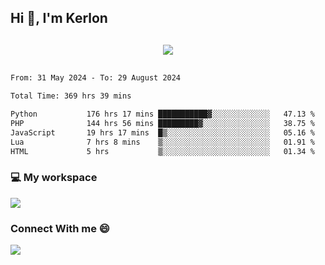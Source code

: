 ## Hi 👋, I'm Kerlon

<p align="center" style="margin: 30px;">
 
 <img src="https://skillicons.dev/icons?i=html,css,bootstrap,js,nodejs,jquery,python,flask,php,mysql,lua,sqlite,firebase">


</p>
<!--START_SECTION:waka-->

```txt
From: 31 May 2024 - To: 29 August 2024

Total Time: 369 hrs 39 mins

Python           176 hrs 17 mins ███████████▓░░░░░░░░░░░░░   47.13 %
PHP              144 hrs 56 mins █████████▓░░░░░░░░░░░░░░░   38.75 %
JavaScript       19 hrs 17 mins  █▒░░░░░░░░░░░░░░░░░░░░░░░   05.16 %
Lua              7 hrs 8 mins    ▒░░░░░░░░░░░░░░░░░░░░░░░░   01.91 %
HTML             5 hrs           ▒░░░░░░░░░░░░░░░░░░░░░░░░   01.34 %
```

<!--END_SECTION:waka-->


<p align="center">
 <h3>💻 My workspace</h3>
    <img src="https://skillicons.dev/icons?i=mint" />
</p>

<p align="center">
 <h3>Connect With me 😄</h3> 
    <a href="https://www.linkedin.com/in/kerlon-fernandes"><img src="https://skillicons.dev/icons?i=linkedin" />
  </a>
</p>



